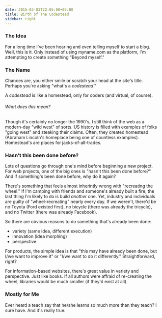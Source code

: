 ```yaml
---
date: 2015-03-03T22:05:08+03:00
title: Birth of The Codestead
sidebar: right
---
```


### The Idea

For a long time I've been hearing and even telling myself to start a blog. Well, this is it. Only instead of using myname.com as the platform, I'm attempting to create something "Beyond myself."

### The Name

Chances are, you either smile or scratch your head at the site's title. Perhaps you're asking "what's a *codestead*."

A *codestead* is like a homestead, only for coders (and virtual, of course).

###### What does this mean? 

Though it's certainly no longer the 1990's, I still think of the web as a modern-day "wild west" of sorts. US history is filled with examples of folks "going west" and steaking their claims. Often, they created homestead (Abraham Lincoln's homeplace being one of countless examples). Homestead's are places for jacks-of-all-trades. 




### Hasn't this been done before?

Lots of questions go through one's mind before beginning a new project. For web projects, one of the big ones is "hasn't this been done before?" And if something's been done before, why do it again? 

There's something that feels almost inherintly wrong with "recreating the wheel." If I'm camping with friends and someone's already built a fire, the last thing I'm likely to do is build *another* one. Yet, industry and individuals are guilty of "wheel-recreating" nearly every day. If we weren't, there'd be no Toyota (Ford existed first), no bicycle (there was already the tricycle), and no Twitter (there was already Facebook).

So there are obvious reasons to do something that's already been done:

- variety (same idea, different execution)
- innovation (idea morphing)
- perspective

For products, the simple idea is that "this may have already been done, but I/we want to improve it" or "I/we want to do it differently." Straightforward, right? 

For information-based websites, there's great value in variety and perspective. Just like books. If all authors were affraid of re-creating the wheel, libraries would be much smaller (if they'd exist at all).

### Mostly for Me

Ever heard a teach say that he/she learns so much more than they teach? I sure
have. And it's really true. 


